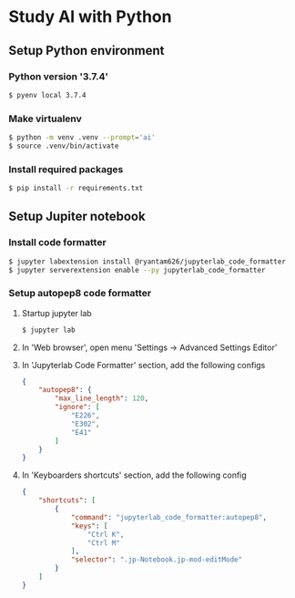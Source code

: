 Study AI with Python
===

## Setup Python environment

### Python version '3.7.4'

```bash
$ pyenv local 3.7.4
```

### Make virtualenv

```bash
$ python -m venv .venv --prompt='ai'
$ source .venv/bin/activate
```

### Install required packages

```bash
$ pip install -r requirements.txt
```

## Setup Jupiter notebook

### Install code formatter

```bash
$ jupyter labextension install @ryantam626/jupyterlab_code_formatter
$ jupyter serverextension enable --py jupyterlab_code_formatter
```

### Setup autopep8 code formatter

1. Startup jupyter lab

   ```bash
   $ jupyter lab
   ```

2. In 'Web browser', open menu 'Settings -> Advanced Settings Editor'

3. In 'Jupyterlab Code Formatter' section, add the following configs

   ```json
   {
       "autopep8": {
           "max_line_length": 120,
           "ignore": [
               "E226",
               "E302",
               "E41"
           ]
       }
   }
   ```

4. In 'Keyboarders shortcuts' section, add the following config

   ```json
   {
       "shortcuts": [
           {
               "command": "jupyterlab_code_formatter:autopep8",
               "keys": [
                   "Ctrl K",
                   "Ctrl M"
               ],
               "selector": ".jp-Notebook.jp-mod-editMode"
           }
       ]
   }
   ```

   